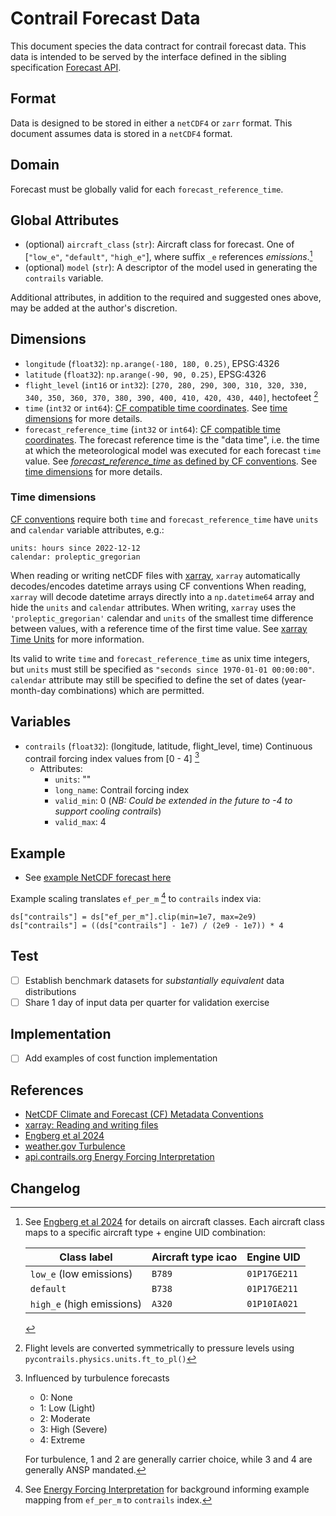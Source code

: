 # Contrail Forecast Data

This document species the data contract for contrail forecast data.
This data is intended to be served by the interface defined in the sibling specification [Forecast API](forecast-api.md).

## Format

Data is designed to be stored in either a `netCDF4` or `zarr` format.
This document assumes data is stored in a `netCDF4` format.

## Domain

Forecast must be globally valid for each `forecast_reference_time`.

## Global Attributes

- (optional) `aircraft_class` (`str`): Aircraft class for forecast.
One of \[`"low_e"`, `"default"`, `"high_e"`\], where suffix `_e` references *emissions*.[^emissions]
- (optional) `model` (`str`): A descriptor of the model used in generating the `contrails` variable.

Additional attributes, in addition to the required and suggested ones above, may be added at the author's discretion.

## Dimensions

- `longitude` (`float32`): `np.arange(-180, 180, 0.25)`, EPSG:4326
- `latitude` (`float32`): `np.arange(-90, 90, 0.25)`, EPSG:4326
- `flight_level` (`int16` or `int32`): `[270, 280, 290, 300, 310, 320, 330, 340, 350, 360, 370, 380, 390, 400, 410, 420, 430, 440]`, hectofeet [^flightlevels]
- `time` (`int32` or `int64`): [CF compatible time coordinates](https://cfconventions.org/cf-conventions/cf-conventions#time-coordinate). See [time dimensions](#time-dimensions) for more details.
- `forecast_reference_time` (`int32` or `int64`): [CF compatible time coordinates](https://cfconventions.org/cf-conventions/cf-conventions#time-coordinate). The forecast reference time is the "data time", i.e. the time at which the meteorological model was executed for each forecast `time` value. See [*forecast_reference_time* as defined by CF conventions](https://confluence.ecmwf.int/display/COPSRV/Metadata+recommendations+for+encoding+NetCDF+products+based+on+CF+convention#MetadatarecommendationsforencodingNetCDFproductsbasedonCFconvention-3.3.1Analysistime:theforecastreferencetime). See [time dimensions](#time-dimensions) for more details.

### Time dimensions

[CF conventions](https://cfconventions.org/cf-conventions/cf-conventions#time-coordinate) require
both `time` and `forecast_reference_time` have `units` and `calendar` variable attributes, e.g.:

```
units: hours since 2022-12-12
calendar: proleptic_gregorian
```

When reading or writing netCDF files with [xarray](https://docs.xarray.dev/en/stable), `xarray`
automatically decodes/encodes datetime arrays using CF conventions
When reading, `xarray` will decode datetime arrays directly into a `np.datetime64` array and hide the
`units` and `calendar` attributes.
When writing, `xarray` uses the `'proleptic_gregorian'` calendar and `units` of the smallest
time difference between values, with a reference time of the first time value.
See [xarray Time Units](https://docs.xarray.dev/en/stable/user-guide/io.html#time-units) for more information.

Its valid to write `time` and `forecast_reference_time` as unix time integers, but
`units` must still be specified as `"seconds since 1970-01-01 00:00:00"`.
`calendar` attribute may still be specified to define the set of dates (year-month-day combinations) which are permitted.

## Variables

- `contrails` (`float32`): (longitude, latitude, flight_level, time) Continuous contrail forcing index values from [0 - 4] [^contrailindex]
	- Attributes:
		- `units`: ""
		- `long_name`: Contrail forcing index
		- `valid_min`: 0 (*NB: Could be extended in the future to -4 to support cooling contrails*)
		- `valid_max`: 4

## Example

- See [example NetCDF forecast here](https://drive.google.com/file/d/1NQweF1pOrJH8RBKcdqgWzTfzD_IepO0I/view?usp=sharing)

Example scaling translates `ef_per_m` [^efinterpretation] to `contrails`  index via:

```
ds["contrails"] = ds["ef_per_m"].clip(min=1e7, max=2e9)
ds["contrails"] = ((ds["contrails"] - 1e7) / (2e9 - 1e7)) * 4
```

## Test

- [ ] Establish benchmark datasets for *substantially equivalent* data distributions
- [ ] Share 1 day of input data per quarter for validation exercise

## Implementation

- [ ] Add examples of cost function implementation

## References

- [NetCDF Climate and Forecast (CF) Metadata Conventions](https://cfconventions.org/cf-conventions/cf-conventions)
- [xarray: Reading and writing files](https://docs.xarray.dev/en/stable/user-guide/io.html)
- [Engberg et al 2024](https://egusphere.copernicus.org/preprints/2024/egusphere-2024-1361/)
- [weather.gov Turbulence](https://www.weather.gov/source/zhu/ZHU_Training_Page/turbulence_stuff/turbulence/turbulence.htm#:~:text=TURBULENCE%20INTENSITY,attitude%20or%20a%20slight%20bumpiness)
- [api.contrails.org Energy Forcing Interpretation](https://apidocs.contrails.org/ef-interpretation.html)


[^emissions]: See [Engberg et al 2024](https://egusphere.copernicus.org/preprints/2024/egusphere-2024-1361/) for details on aircraft classes. Each aircraft class maps to a specific aircraft type + engine UID combination:

	| Class label | Aircraft type icao | Engine UID |
	|---|---|---|
	| `low_e` (low emissions) | `B789` | `01P17GE211` |
	| `default` | `B738` | `01P17GE211` |
	| `high_e` (high emissions) | `A320` | `01P10IA021` |

[^flightlevels]: Flight levels are converted symmetrically to pressure levels using `pycontrails.physics.units.ft_to_pl()`

[^contrailindex]: Influenced by turbulence forecasts

	- 0: None
	- 1: Low (Light)
	- 2: Moderate
	- 3: High (Severe)
	- 4: Extreme

	For turbulence, 1 and 2 are generally carrier choice, while 3 and 4 are generally ANSP mandated.

[^efinterpretation]: See [Energy Forcing Interpretation](https://apidocs.contrails.org/ef-interpretation.html) for background informing example mapping from `ef_per_m` to `contrails` index.

## Changelog
